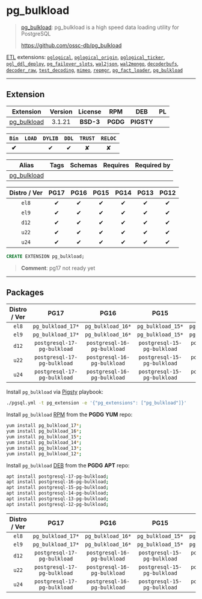 # pg_bulkload


> [pg_bulkload](https://github.com/ossc-db/pg_bulkload): pg_bulkload is a high speed data loading utility for PostgreSQL
>
> https://github.com/ossc-db/pg_bulkload





[ETL](/etl) extensions: [`pglogical`](/pglogical), [`pglogical_origin`](/pglogical_origin), [`pglogical_ticker`](/pglogical_ticker), [`pgl_ddl_deploy`](/pgl_ddl_deploy), [`pg_failover_slots`](/pg_failover_slots), [`wal2json`](/wal2json), [`wal2mongo`](/wal2mongo), [`decoderbufs`](/decoderbufs), [`decoder_raw`](/decoder_raw), [`test_decoding`](/test_decoding), [`mimeo`](/mimeo), [`repmgr`](/repmgr), [`pg_fact_loader`](/pg_fact_loader), [`pg_bulkload`](/pg_bulkload)


-------
## Extension


| Extension | Version | License | RPM | DEB | PL |
|-----------|:-------:|:-------:|:---:|:---:|:--:|
| [pg_bulkload](https://github.com/ossc-db/pg_bulkload) | 3.1.21 | **<span class="tcblue">BSD-3</span>** | **<span class="tccyan">PGDG</span>** | **<span class="tcwarn">PIGSTY</span>** |  |



| `Bin` | `LOAD` | `DYLIB` | `DDL` | `TRUST` | `RELOC` |
|:-----:|:------:|:-------:|:-----:|:-------:|:-------:|
| **<span class="tcwarn">✔</span>** |  | <span class="tcblue">✔</span> | <span class="tcblue">✔</span> | <span class="tcwarn">✘</span> | <span class="tcwarn">✘</span> |



| Alias | Tags | Schemas | Requires | Required by |
|-------|------|---------|----------|-------------|
| [pg_bulkload](/pg_bulkload) |  |  |  |  |



| Distro / Ver | PG17 | PG16 | PG15 | PG14 | PG13 | PG12 |
|:------------:|:----:|:----:|:----:|:----:|:----:|:----:|
| `el8` | <span class="tcblue">✔</span> | <span class="tcblue">✔</span> | <span class="tcblue">✔</span> | <span class="tcblue">✔</span> | <span class="tcblue">✔</span> | <span class="tcblue">✔</span> |
| `el9` | <span class="tcblue">✔</span> | <span class="tcblue">✔</span> | <span class="tcblue">✔</span> | <span class="tcblue">✔</span> | <span class="tcblue">✔</span> | <span class="tcblue">✔</span> |
| `d12` | <span class="tcblue">✔</span> | <span class="tcblue">✔</span> | <span class="tcblue">✔</span> | <span class="tcblue">✔</span> | <span class="tcblue">✔</span> | <span class="tcblue">✔</span> |
| `u22` | <span class="tcblue">✔</span> | <span class="tcblue">✔</span> | <span class="tcblue">✔</span> | <span class="tcblue">✔</span> | <span class="tcblue">✔</span> | <span class="tcblue">✔</span> |
| `u24` | <span class="tcblue">✔</span> | <span class="tcblue">✔</span> | <span class="tcblue">✔</span> | <span class="tcblue">✔</span> | <span class="tcblue">✔</span> | <span class="tcblue">✔</span> |





```sql
CREATE EXTENSION pg_bulkload;
```
> **Comment**: pg17 not ready yet
-----------


## Packages


| Distro / Ver | PG17 | PG16 | PG15 | PG14 | PG13 | PG12 |
|:------------:|:----:|:----:|:----:|:----:|:----:|:----:|
| `el8` | `pg_bulkload_17*` | `pg_bulkload_16*` | `pg_bulkload_15*` | `pg_bulkload_14*` | `pg_bulkload_13*` | `pg_bulkload_12*` |
| `el9` | `pg_bulkload_17*` | `pg_bulkload_16*` | `pg_bulkload_15*` | `pg_bulkload_14*` | `pg_bulkload_13*` | `pg_bulkload_12*` |
| `d12` | `postgresql-17-pg-bulkload` | `postgresql-16-pg-bulkload` | `postgresql-15-pg-bulkload` | `postgresql-14-pg-bulkload` | `postgresql-13-pg-bulkload` | `postgresql-12-pg-bulkload` |
| `u22` | `postgresql-17-pg-bulkload` | `postgresql-16-pg-bulkload` | `postgresql-15-pg-bulkload` | `postgresql-14-pg-bulkload` | `postgresql-13-pg-bulkload` | `postgresql-12-pg-bulkload` |
| `u24` | `postgresql-17-pg-bulkload` | `postgresql-16-pg-bulkload` | `postgresql-15-pg-bulkload` | `postgresql-14-pg-bulkload` | `postgresql-13-pg-bulkload` | `postgresql-12-pg-bulkload` |



Install `pg_bulkload` via [Pigsty](https://pigsty.io/docs/pgext/usage/install/) playbook:

```bash
./pgsql.yml -t pg_extension -e '{"pg_extensions": ["pg_bulkload"]}'
```


Install `pg_bulkload` [RPM](/rpm) from the **<span class="tccyan">PGDG</span>** **YUM** repo:

```bash
yum install pg_bulkload_17*;
yum install pg_bulkload_16*;
yum install pg_bulkload_15*;
yum install pg_bulkload_14*;
yum install pg_bulkload_13*;
yum install pg_bulkload_12*;
```


Install `pg_bulkload` [DEB](/deb) from the **<span class="tccyan">PGDG</span>** **APT** repo:

```bash
apt install postgresql-17-pg-bulkload;
apt install postgresql-16-pg-bulkload;
apt install postgresql-15-pg-bulkload;
apt install postgresql-14-pg-bulkload;
apt install postgresql-13-pg-bulkload;
apt install postgresql-12-pg-bulkload;
```




| Distro / Ver | PG17 | PG16 | PG15 | PG14 | PG13 | PG12 |
|:------------:|:----:|:----:|:----:|:----:|:----:|:----:|
| `el8` | `pg_bulkload_17*` | `pg_bulkload_16*` | `pg_bulkload_15*` | `pg_bulkload_14*` | `pg_bulkload_13*` | `pg_bulkload_12*` |
| `el9` | `pg_bulkload_17*` | `pg_bulkload_16*` | `pg_bulkload_15*` | `pg_bulkload_14*` | `pg_bulkload_13*` | `pg_bulkload_12*` |
| `d12` | `postgresql-17-pg-bulkload` | `postgresql-16-pg-bulkload` | `postgresql-15-pg-bulkload` | `postgresql-14-pg-bulkload` | `postgresql-13-pg-bulkload` | `postgresql-12-pg-bulkload` |
| `u22` | `postgresql-17-pg-bulkload` | `postgresql-16-pg-bulkload` | `postgresql-15-pg-bulkload` | `postgresql-14-pg-bulkload` | `postgresql-13-pg-bulkload` | `postgresql-12-pg-bulkload` |
| `u24` | `postgresql-17-pg-bulkload` | `postgresql-16-pg-bulkload` | `postgresql-15-pg-bulkload` | `postgresql-14-pg-bulkload` | `postgresql-13-pg-bulkload` | `postgresql-12-pg-bulkload` |





